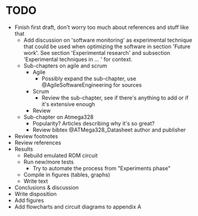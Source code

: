 # TODO

* Finish first draft, don't worry too much about references and stuff like that
  - Add discussion on 'software monitoring' as experimental technique that could be used when optimizing the software in section 'Future work'. See section 'Experimental research' and subsection 'Experimental techniques in ... ' for context.
  - Sub-chapters on agile and scrum
    - Agile
	  - Possibly expand the sub-chapter, use @AgileSoftwareEngineering for sources
  	- Scrum
	  - Review the sub-chapter, see if there's anything to add or if it's extensive enough
    - Review
  - Sub-chapter on Atmega328
    - Popularity? Articles describing why it's so great?
    - Review bibtex @ATMega328_Datasheet author and publisher
* Review footnotes
* Review references
* Results
  - Rebuild emulated ROM circuit
  - Run new/more tests
    - Try to automate the process from "Experiments phase"
  - Compile in figures (tables, graphs)
  - Write text
* Conclusions & discussion
* Write disposition
* Add figures
* Add flowcharts and circuit diagrams to appendix A
